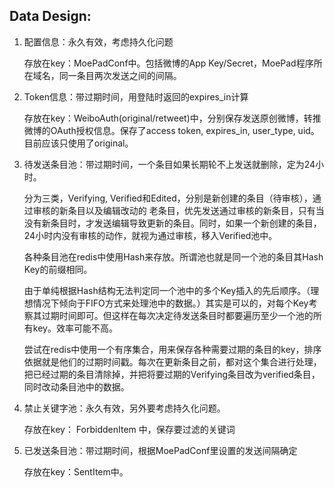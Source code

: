 Data Design:
----

1.	配置信息：永久有效，考虑持久化问题
    
    存放在key：MoePadConf中。包括微博的App Key/Secret，MoePad程序所在域名，同一条目两次发送之间的间隔。

2.  Token信息：带过期时间，用登陆时返回的expires_in计算

    存放在key：WeiboAuth(original/retweet)中，分别保存发送原创微博，转推微博的OAuth授权信息。保存了access token, expires_in, user_type, uid。目前应该只使用了original。

3.  待发送条目池：带过期时间，一个条目如果长期轮不上发送就删除，定为24小时。

    分为三类，Verifying, Verified和Edited，分别是新创建的条目（待审核），通过审核的新条目以及编辑改动的 老条目，优先发送通过审核的新条目，只有当没有新条目时，才发送编辑导致更新的条目。同时，如果一个新创建的条目，24小时内没有审核的动作，就视为通过审核，移入Verified池中。
    
    各种条目池在redis中使用Hash来存放。所谓池也就是同一个池的条目其Hash Key的前缀相同。
    
    由于单纯根据Hash结构无法判定同一个池中的多个Key插入的先后顺序。（理想情况下倾向于FIFO方式来处理池中的数据。）其实是可以的，对每个Key考察其过期时间即可。但这样在每次决定待发送条目时都要遍历至少一个池的所有key。效率可能不高。
    
    尝试在redis中使用一个有序集合，用来保存各种需要过期的条目的key，排序依据就是他们的过期时间戳。每次在更新条目之前，都对这个集合进行处理，把已经过期的条目清除掉，并把将要过期的Verifying条目改为verified条目，同时改动条目池中的数据。

4.  禁止关键字池：永久有效，另外要考虑持久化问题。

    存放在key： ForbiddenItem 中，保存要过滤的关键词

5.  已发送条目池：带过期时间，根据MoePadConf里设置的发送间隔确定

    存放在key：SentItem中。

